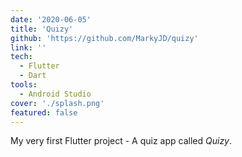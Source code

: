 ```yaml
---
date: '2020-06-05'
title: 'Quizy'
github: 'https://github.com/MarkyJD/quizy'
link: ''
tech:
  - Flutter
  - Dart
tools:
  - Android Studio
cover: './splash.png'
featured: false
---
```


My very first Flutter project - A quiz app called _Quizy_.
